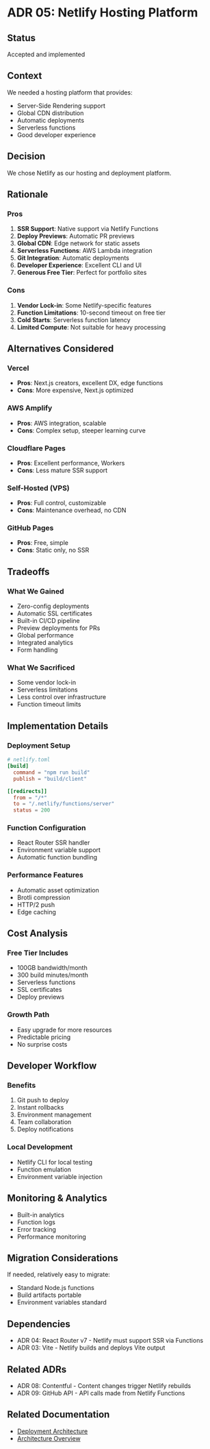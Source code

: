 # ADR 05: Netlify Hosting Platform

## Status

Accepted and implemented

## Context

We needed a hosting platform that provides:

- Server-Side Rendering support
- Global CDN distribution
- Automatic deployments
- Serverless functions
- Good developer experience

## Decision

We chose Netlify as our hosting and deployment platform.

## Rationale

### Pros

1. **SSR Support**: Native support via Netlify Functions
2. **Deploy Previews**: Automatic PR previews
3. **Global CDN**: Edge network for static assets
4. **Serverless Functions**: AWS Lambda integration
5. **Git Integration**: Automatic deployments
6. **Developer Experience**: Excellent CLI and UI
7. **Generous Free Tier**: Perfect for portfolio sites

### Cons

1. **Vendor Lock-in**: Some Netlify-specific features
2. **Function Limitations**: 10-second timeout on free tier
3. **Cold Starts**: Serverless function latency
4. **Limited Compute**: Not suitable for heavy processing

## Alternatives Considered

### Vercel

- **Pros**: Next.js creators, excellent DX, edge functions
- **Cons**: More expensive, Next.js optimized

### AWS Amplify

- **Pros**: AWS integration, scalable
- **Cons**: Complex setup, steeper learning curve

### Cloudflare Pages

- **Pros**: Excellent performance, Workers
- **Cons**: Less mature SSR support

### Self-Hosted (VPS)

- **Pros**: Full control, customizable
- **Cons**: Maintenance overhead, no CDN

### GitHub Pages

- **Pros**: Free, simple
- **Cons**: Static only, no SSR

## Tradeoffs

### What We Gained

- Zero-config deployments
- Automatic SSL certificates
- Built-in CI/CD pipeline
- Preview deployments for PRs
- Global performance
- Integrated analytics
- Form handling

### What We Sacrificed

- Some vendor lock-in
- Serverless limitations
- Less control over infrastructure
- Function timeout limits

## Implementation Details

### Deployment Setup

```toml
# netlify.toml
[build]
  command = "npm run build"
  publish = "build/client"

[[redirects]]
  from = "/*"
  to = "/.netlify/functions/server"
  status = 200
```

### Function Configuration

- React Router SSR handler
- Environment variable support
- Automatic function bundling

### Performance Features

- Automatic asset optimization
- Brotli compression
- HTTP/2 push
- Edge caching

## Cost Analysis

### Free Tier Includes

- 100GB bandwidth/month
- 300 build minutes/month
- Serverless functions
- SSL certificates
- Deploy previews

### Growth Path

- Easy upgrade for more resources
- Predictable pricing
- No surprise costs

## Developer Workflow

### Benefits

1. Git push to deploy
2. Instant rollbacks
3. Environment management
4. Team collaboration
5. Deploy notifications

### Local Development

- Netlify CLI for local testing
- Function emulation
- Environment variable injection

## Monitoring & Analytics

- Built-in analytics
- Function logs
- Error tracking
- Performance monitoring

## Migration Considerations

If needed, relatively easy to migrate:

- Standard Node.js functions
- Build artifacts portable
- Environment variables standard

## Dependencies

- ADR 04: React Router v7 - Netlify must support SSR via Functions
- ADR 03: Vite - Netlify builds and deploys Vite output

## Related ADRs

- ADR 08: Contentful - Content changes trigger Netlify rebuilds
- ADR 09: GitHub API - API calls made from Netlify Functions

## Related Documentation

- [Deployment Architecture](../architecture/deployment.md)
- [Architecture Overview](../architecture/overview.md)
